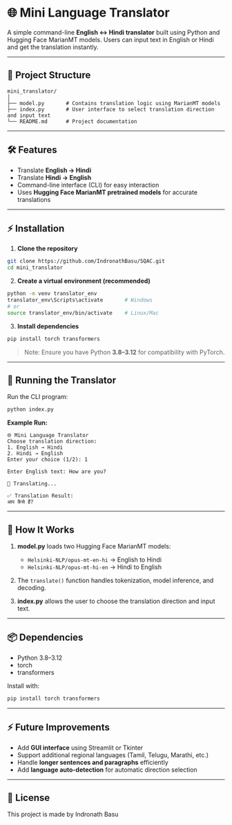 # 🌐 Mini Language Translator

A simple command-line **English ↔ Hindi translator** built using Python and Hugging Face MarianMT models. Users can input text in English or Hindi and get the translation instantly.

---

## 📁 Project Structure

```
mini_translator/
│
├── model.py       # Contains translation logic using MarianMT models
├── index.py       # User interface to select translation direction and input text
└── README.md      # Project documentation
```

---

## 🛠️ Features

- Translate **English → Hindi**  
- Translate **Hindi → English**  
- Command-line interface (CLI) for easy interaction  
- Uses **Hugging Face MarianMT pretrained models** for accurate translations

---

## ⚡ Installation

1. **Clone the repository**  
```bash
git clone https://github.com/IndronathBasu/SQAC.git
cd mini_translator
```

2. **Create a virtual environment (recommended)**  
```bash
python -m venv translator_env
translator_env\Scripts\activate       # Windows
# or
source translator_env/bin/activate    # Linux/Mac
```

3. **Install dependencies**  
```bash
pip install torch transformers
```

> Note: Ensure you have Python **3.8–3.12** for compatibility with PyTorch.

---

## 🏃 Running the Translator

Run the CLI program:  
```bash
python index.py
```

**Example Run:**

```
🌐 Mini Language Translator
Choose translation direction:
1. English → Hindi
2. Hindi → English
Enter your choice (1/2): 1

Enter English text: How are you?

🔄 Translating...

✅ Translation Result:
आप कैसे हैं?
```

---

## 🧠 How It Works

1. **model.py** loads two Hugging Face MarianMT models:  
   - `Helsinki-NLP/opus-mt-en-hi` → English to Hindi  
   - `Helsinki-NLP/opus-mt-hi-en` → Hindi to English

2. The `translate()` function handles tokenization, model inference, and decoding.

3. **index.py** allows the user to choose the translation direction and input text.

---

## 📦 Dependencies

- Python 3.8–3.12  
- torch  
- transformers  

Install with:  
```bash
pip install torch transformers
```

---

## ⚡ Future Improvements

- Add **GUI interface** using Streamlit or Tkinter  
- Support additional regional languages (Tamil, Telugu, Marathi, etc.)  
- Handle **longer sentences and paragraphs** efficiently  
- Add **language auto-detection** for automatic direction selection

---

## 📄 License

This project is made by Indronath Basu

